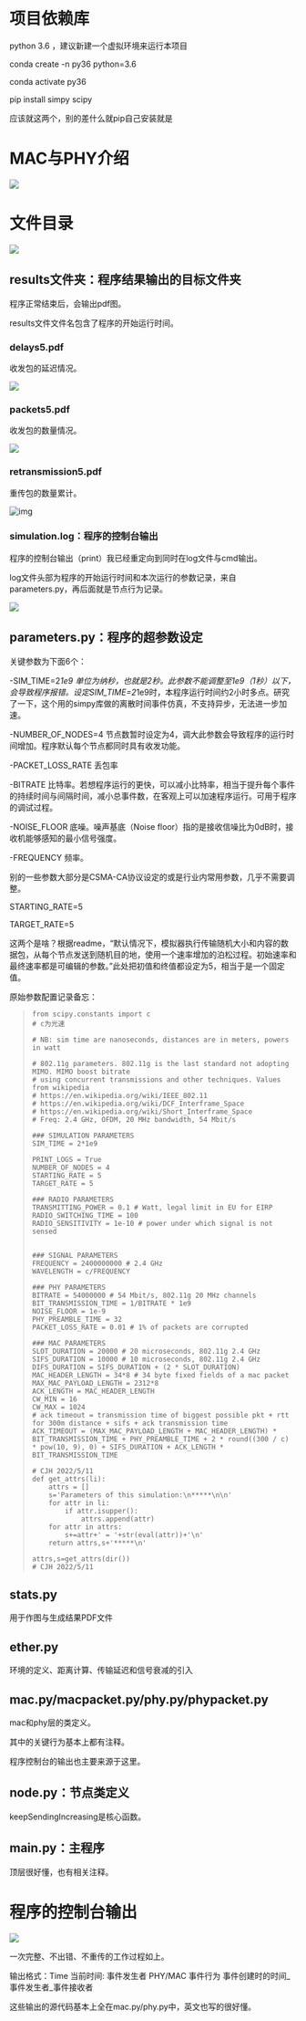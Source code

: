 # 项目依赖库

python 3.6 ，建议新建一个虚拟环境来运行本项目

conda create -n py36 python=3.6

conda activate py36

pip install simpy scipy

应该就这两个，别的差什么就pip自己安装就是

# MAC与PHY介绍

![](image/structure/1652246698986.png)

# 文件目录

![](image/structure/1652250086323.png)

## results文件夹：程序结果输出的目标文件夹

程序正常结束后，会输出pdf图。

results文件文件名包含了程序的开始运行时间。

### delays5.pdf

收发包的延迟情况。

![](image/structure/1652248874939.png)

### packets5.pdf

收发包的数量情况。

![](image/structure/1652248862326.png)

### retransmission5.pdf

重传包的数量累计。

![img](image/structure/1652248849802.png)



### simulation.log：程序的控制台输出

程序的控制台输出（print）我已经重定向到同时在log文件与cmd输出。

log文件头部为程序的开始运行时间和本次运行的参数记录，来自parameters.py，再后面就是节点行为记录。

![](image/structure/1652240401643.png)

## parameters.py：程序的超参数设定

关键参数为下面6个：

-SIM_TIME=2*1e9 单位为纳秒，也就是2秒。此参数不能调整至1e9（1秒）以下，会导致程序报错。设定SIM_TIME=2*1e9时，本程序运行时间约2小时多点。研究了一下，这个用的simpy库做的离散时间事件仿真，不支持异步，无法进一步加速。

-NUMBER_OF_NODES=4 节点数暂时设定为4，调大此参数会导致程序的运行时间增加。程序默认每个节点都同时具有收发功能。

-PACKET_LOSS_RATE 丢包率

-BITRATE 比特率。若想程序运行的更快，可以减小比特率，相当于提升每个事件的持续时间与间隔时间，减小总事件数，在客观上可以加速程序运行。可用于程序的调试过程。

-NOISE_FLOOR 底噪。噪声基底（Noise floor）指的是接收信噪比为0dB时，接收机能够感知的最小信号强度。

-FREQUENCY 频率。

别的一些参数大部分是CSMA-CA协议设定的或是行业内常用参数，几乎不需要调整。

STARTING_RATE=5

TARGET_RATE=5

这两个是啥？根据readme，“默认情况下，模拟器执行传输随机大小和内容的数据包，从每个节点发送到随机目的地，使用一个速率增加的泊松过程。初始速率和最终速率都是可编辑的参数。”此处把初值和终值都设定为5，相当于是一个固定值。

原始参数配置记录备忘：

> ```
> from scipy.constants import c
> # c为光速
>
> # NB: sim time are nanoseconds, distances are in meters, powers in watt
>
> # 802.11g parameters. 802.11g is the last standard not adopting MIMO. MIMO boost bitrate
> # using concurrent transmissions and other techniques. Values from wikipedia
> # https://en.wikipedia.org/wiki/IEEE_802.11
> # https://en.wikipedia.org/wiki/DCF_Interframe_Space
> # https://en.wikipedia.org/wiki/Short_Interframe_Space
> # Freq: 2.4 GHz, OFDM, 20 MHz bandwidth, 54 Mbit/s
>
> ### SIMULATION PARAMETERS
> SIM_TIME = 2*1e9
>
> PRINT_LOGS = True
> NUMBER_OF_NODES = 4
> STARTING_RATE = 5
> TARGET_RATE = 5
>
> ### RADIO PARAMETERS
> TRANSMITTING_POWER = 0.1 # Watt, legal limit in EU for EIRP
> RADIO_SWITCHING_TIME = 100
> RADIO_SENSITIVITY = 1e-10 # power under which signal is not sensed
>
>
> ### SIGNAL PARAMETERS
> FREQUENCY = 2400000000 # 2.4 GHz
> WAVELENGTH = c/FREQUENCY
>
> ### PHY PARAMETERS
> BITRATE = 54000000 # 54 Mbit/s, 802.11g 20 MHz channels
> BIT_TRANSMISSION_TIME = 1/BITRATE * 1e9
> NOISE_FLOOR = 1e-9
> PHY_PREAMBLE_TIME = 32
> PACKET_LOSS_RATE = 0.01 # 1% of packets are corrupted
>  
> ### MAC PARAMETERS
> SLOT_DURATION = 20000 # 20 microseconds, 802.11g 2.4 GHz
> SIFS_DURATION = 10000 # 10 microseconds, 802.11g 2.4 GHz
> DIFS_DURATION = SIFS_DURATION + (2 * SLOT_DURATION)
> MAC_HEADER_LENGTH = 34*8 # 34 byte fixed fields of a mac packet
> MAX_MAC_PAYLOAD_LENGTH = 2312*8
> ACK_LENGTH = MAC_HEADER_LENGTH
> CW_MIN = 16
> CW_MAX = 1024
> # ack timeout = transmission time of biggest possible pkt + rtt for 300m distance + sifs + ack transmission time
> ACK_TIMEOUT = (MAX_MAC_PAYLOAD_LENGTH + MAC_HEADER_LENGTH) * BIT_TRANSMISSION_TIME + PHY_PREAMBLE_TIME + 2 * round((300 / c) * pow(10, 9), 0) + SIFS_DURATION + ACK_LENGTH * BIT_TRANSMISSION_TIME
>
> # CJH 2022/5/11
> def get_attrs(li):
>     attrs = []
>     s='Parameters of this simulation:\n*****\n\n'
>     for attr in li:
>         if attr.isupper():
>             attrs.append(attr)
>     for attr in attrs:
>         s+=attr+' = '+str(eval(attr))+'\n'
>     return attrs,s+'*****\n'
>
> attrs,s=get_attrs(dir())
> # CJH 2022/5/11
> ```

## stats.py

用于作图与生成结果PDF文件

## ether.py

环境的定义、距离计算、传输延迟和信号衰减的引入

## mac.py/macpacket.py/phy.py/phypacket.py

mac和phy层的类定义。

其中的关键行为基本上都有注释。

程序控制台的输出也主要来源于这里。

## node.py：节点类定义

keepSendingIncreasing是核心函数。

## main.py：主程序

顶层很好懂，也有相关注释。

# 程序的控制台输出

![](image/structure/1652249140649.png)

一次完整、不出错、不重传的工作过程如上。

输出格式：Time 当前时间: 事件发生者 PHY/MAC 事件行为 事件创建时的时间_事件发生者_事件接收者

这些输出的源代码基本上全在mac.py/phy.py中，英文也写的很好懂。
